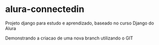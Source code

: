 # alura-connectedin
Projeto django para estudo e aprendizado, baseado no curso Django do Alura

Demonstrando a criacao de uma nova branch utilizando o GIT

